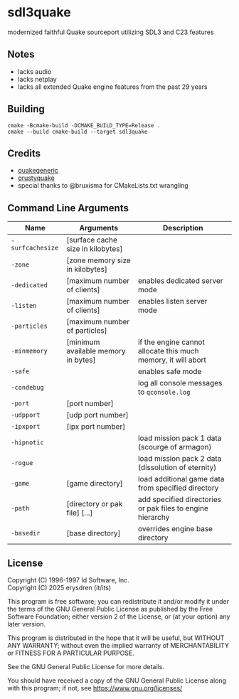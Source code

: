 # sdl3quake

modernized faithful Quake sourceport utilizing SDL3 and C23 features

## Notes

- lacks audio
- lacks netplay
- lacks all extended Quake engine features from the past 29 years

## Building

```shell
cmake -Bcmake-build -DCMAKE_BUILD_TYPE=Release .
cmake --build cmake-build --target sdl3quake
```

## Credits

- [quakegeneric](https://github.com/erysdren/quakegeneric)
- [qrustyquake](https://github.com/cyanbun96/qrustyquake)
- special thanks to @bruxisma for CMakeLists.txt wrangling

## Command Line Arguments

| Name             | Arguments                             | Description                                                   |
|------------------|---------------------------------------|---------------------------------------------------------------|
| `-surfcachesize` | \[surface cache size in kilobytes\]   |                                                               |
| `-zone`          | \[zone memory size in kilobytes\]     |                                                               |
| `-dedicated`     | \[maximum number of clients\]         | enables dedicated server mode                                 |
| `-listen`        | \[maximum number of clients\]         | enables listen server mode                                    |
| `-particles`     | \[maximum number of particles\]       |                                                               |
| `-minmemory`     | \[minimum available memory in bytes\] | if the engine cannot allocate this much memory, it will abort |
| `-safe`          |                                       | enables safe mode                                             |
| `-condebug`      |                                       | log all console messages to `qconsole.log`                    |
| `-port`          | \[port number\]                       |                                                               |
| `-udpport`       | \[udp port number\]                   |                                                               |
| `-ipxport`       | \[ipx port number\]                   |                                                               |
| `-hipnotic`      |                                       | load mission pack 1 data (scourge of armagon)                 |
| `-rogue`         |                                       | load mission pack 2 data (dissolution of eternity)            |
| `-game`          | \[game directory\]                    | load additional game data from specified directory            |
| `-path`          | \[directory or pak file\] \[...\]     | add specified directories or pak files to engine hierarchy    |
| `-basedir`       | \[base directory\]                    | overrides engine base directory                               |

## License

Copyright (C) 1996-1997 Id Software, Inc.\
Copyright (C) 2025 erysdren (it/its)

This program is free software; you can redistribute it and/or
modify it under the terms of the GNU General Public License
as published by the Free Software Foundation; either version 2
of the License, or (at your option) any later version.

This program is distributed in the hope that it will be useful,
but WITHOUT ANY WARRANTY; without even the implied warranty of
MERCHANTABILITY or FITNESS FOR A PARTICULAR PURPOSE.

See the GNU General Public License for more details.

You should have received a copy of the GNU General Public License
along with this program; if not, see https://www.gnu.org/licenses/
